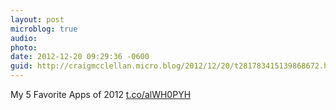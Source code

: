 ```yaml
---
layout: post
microblog: true
audio: 
photo: 
date: 2012-12-20 09:29:36 -0600
guid: http://craigmcclellan.micro.blog/2012/12/20/t281783415139868672.html
---
```

My 5 Favorite Apps of 2012 [t.co/alWH0PYH](http://t.co/alWH0PYH)
